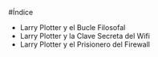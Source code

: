 \#Índice



* Larry Plotter y el Bucle Filosofal
* Larry Plotter y la Clave Secreta del Wifi
* Larry Plotter y el Prisionero del Firewall
